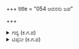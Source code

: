 +++
title = "054 ಆವನನು ಜಪ"

+++

<details><summary>ಗದ್ಯ (ಕ.ಗ.ಪ) </summary>

54. 'ಯಾರನ್ನು ಜಪತಪಾದಿಗಳಿಂದ ಧ್ಯಾನಿಸುತ್ತಾರೆಯೋ, ಯಾರ ಪಾದಪದ್ಮಗಳ ಸೇವೆಯಲ್ಲಿ  ಸನಕಾದಿ ಮಹಾಮುನಿಗಳು ಧನ್ಯರಾಗಿದ್ದಾರೆಯೋ, ಯಾರು ನಾದಬಿಂದು ಕಲಾತೀತನಾಗಿದ್ದಾನೆಯೋ, ಅಂತಹವನಲ್ಲಿ  ನಾನು ಯುದ್ಧ ಮಾಡಿದೆನಲ್ಲಾ, ಶಿವಶಿವಾ' ಎಂದನು.
</details>

<details><summary>ಟಿಪ್ಪನೀ (ಕ.ಗ.ಪ) </summary>

ನಾದ: -  
1. ರಾಗ, ಇಚ್ಛೆ, ಕ್ರಿಯೆ, ಪ್ರಯತ್ನಗಳು – ಇವುಗಳನ್ನೊಳಗೊಂಡ ವ್ಯೂಹ. (= ಪರಾ, ಪಶ್ಯಂತಿ, ಮಧ್ಯಮೆ, ವೈಖರೀ)  
2. ಮೂಲಾಧಾರದಲ್ಲಿರುವ ಓಂಕಾರವು ಉಳಿದ ಚಕ್ರಗಳಲ್ಲಿ ಬೀಜಾಕ್ಷರಗಳಾಗಿ ಮೂಲಮಂತ್ರಗಳಾಗಿ ತೋರಿಕೊಳ್ಳುತ್ತದೆ.  
3.  ಶಕ್ತಿಯಿಂದ ಉದ್ಭವಿಸಿ ಸೃಷ್ಟಿಗೆ ಕಾರಣವಾಗುವುದು ನಾದ. = ನಾದಬ್ರಹ್ಮ, ಸೃಷ್ಟಿಕರ್ತ  
ಬಿಂದು: -  
1. ಮೂಲಾಧಾರವೇ ಮೊದಲಾದ ಆರು ಚಕ್ರಗಳ ಸಮುದಾಯ.  
2. ಶ್ರೀಚಕ್ರದಲ್ಲಿರುವ ಐದು ಕೆಳಮುಖ ತ್ರಿಕೋನಗಳು (ಶಕ್ತಿಚಕ್ರಗಳು), ನಾಲ್ಕು ಮೇಲ್ಮುಖ ತ್ರಿಕೋನಗಳು (ಶಿವಚಕ್ರಗಳು) – ಈ ಒಂಬತ್ತು ಚಕ್ರಗಳಿಗೆ ಆಧಾರಭೂತವಾಗಿರುವುದು.  
3. ನಾದತತ್ತ್ವದಿಂದ (ಸೃಷ್ಟಿಕರ್ತನಿಂದ) ಹೊರಹೊಮ್ಮುವುದು ಇಚ್ಛಾಶಕ್ತಿ.  ಇದನ್ನು ಕೇಂದ್ರೀಕರಿಸಿಕೊಂಡಿರುವುದು ಬಿಂದು.  ಬಿಂದುವು ಶಕ್ತಿಪ್ರಧಾನವಾದದ್ದು.    
ಕಳೆ: -   
1. ಐವತ್ತು ಕಲಾತ್ಮಕವಾದ ಅಕ್ಷರ ಸಮುದಾಯ.  
2. ಪ್ರಪಂಚದ ಪ್ರಾದುರ್ಭಾವಕ್ಕೆ ಸಂಬಂಧಪಟ್ಟವುಗಳೆಲ್ಲ ಕಳೆಗಳು (ಪ್ರಾಕೃತ್ರಿಕವಾದವುಗಳು)  
3. ಕುಂಡಲಿನಿಗೆ ಬಾಹ್ಯಸ್ಫುರಣವುಂಟಾದಾಗ, ಆನಂದ ಮತ್ತು ಪ್ರಾಣಗಳ ರೂಪದಲ್ಲಿ (ಅಗ್ನಿ ಮತ್ತು ಸೋಮದರೂಪದಲ್ಲಿ) ಹೊರಹೊಮ್ಮುತ್ತದೆ.  ಇದೇ ಕಳೆ.    
4.  ಕಳೆಯಿಂದಾಗಿ, ಇಚ್ಛಾಶಕ್ತಿ, ಜ್ಞಾನಶಕ್ತಿ ಮತ್ತು ಕ್ರಿಯಾಶಕ್ತಿಗಳು ಅಭಿವ್ಯಕ್ತಿತಳೆಯುವುದು.  
- ಒಟ್ಟರ್ಥದಲ್ಲಿ, ನಾದ, ಬಿಂದು ಮತ್ತು ಕಳೆಗಳು ಭೌತಿಕ ಪ್ರಪಂಚದ ಸೃಷ್ಟಿ, ಪಾಲನೆ, ಆಧ್ಯಾತ್ಮಿಕ ಊಧ್ರ್ವತೆಗೆ ಕಾರಣವಾಗುವ ಶಕ್ತಿಗಳು. ಇವುಗಳು ಬೇರೆ ಬೇರೆ ಹಂತದಲ್ಲಿ ವಿವಿಧ ಸಿದ್ಧಿಗಳಿಗೆ ಕಾರಣವಾಗುತ್ತವೆ.  ಇವುಗಳನ್ನು ಮೀರಿರುವಂತಹುದು ಪರಬ್ರಹ್ಮತತ್ತ್ವ..ಆದುದರಿಂದ ಪರಬ್ರಹ್ಮತತ್ತ್ವವುಸೃಷ್ಟಿಗೆ, ಭೌತಿಕ ಪ್ರಪಂಚಕ್ಕೆ ಕಾರಣವಾಗಿಯೂ, ಅದಕ್ಕೆ ಒಳಪಡದಿರುವುದರಿಂದ ಅದನ್ನು ನಾದ ಬಿಂದು ಕಳಾತೀತವಾಗಿರುತ್ತವೆ ಎನ್ನಬಹುದು.
</details>
